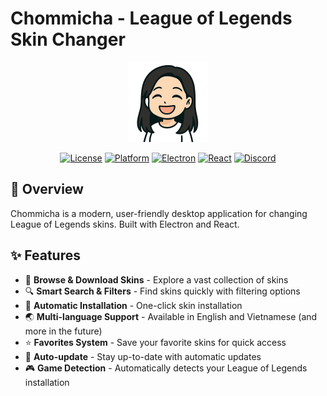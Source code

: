 # Chommicha - League of Legends Skin Changer

<div align="center">
  <img src="./build/logo.png" alt="Chommicha Logo" width="128" height="128">
  
  [![License](https://img.shields.io/badge/license-MIT-blue.svg)](LICENSE)
  [![Platform](https://img.shields.io/badge/platform-Windows-brightgreen.svg)](https://github.com/hoangvu12/chommicha/releases)
  [![Electron](https://img.shields.io/badge/electron-33.x-blue.svg)](https://www.electronjs.org/)
  [![React](https://img.shields.io/badge/react-19.x-61dafb.svg)](https://react.dev/)
  [![Discord](https://img.shields.io/discord/1234567890?color=5865F2&logo=discord&logoColor=white)](https://discord.gg/frXDBTe4FW)
</div>

## 📖 Overview

Chommicha is a modern, user-friendly desktop application for changing League of Legends skins. Built with Electron and React.

## ✨ Features

- 🎨 **Browse & Download Skins** - Explore a vast collection of skins
- 🔍 **Smart Search & Filters** - Find skins quickly with filtering options
- 💾 **Automatic Installation** - One-click skin installation
- 🌏 **Multi-language Support** - Available in English and Vietnamese (and more in the future)
- ⭐ **Favorites System** - Save your favorite skins for quick access
- 🔄 **Auto-update** - Stay up-to-date with automatic updates
- 🎮 **Game Detection** - Automatically detects your League of Legends installation

